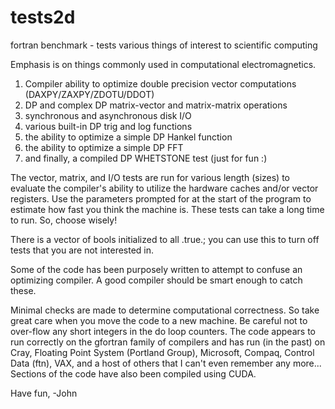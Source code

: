 # tests2d
fortran benchmark - tests various things of interest to scientific computing

Emphasis is on things commonly used in computational electromagnetics.

1) Compiler ability to optimize double precision vector computations (DAXPY/ZAXPY/ZDOTU/DDOT)
2) DP and complex DP matrix-vector and matrix-matrix operations
3) synchronous and asynchronous disk I/O
4) various built-in DP trig and log functions
5) the ability to optimize a simple DP Hankel function
6) the ability to optimize a simple DP FFT
7) and finally, a compiled DP WHETSTONE test (just for fun :)

The vector, matrix, and I/O tests are run for various length (sizes) to evaluate the compiler's
ability to utilize the hardware caches and/or vector registers. Use the parameters prompted
for at the start of the program to estimate how fast you think the machine is. These tests can
take a long time to run. So, choose wisely!

There is a vector of bools initialized to all .true.; you can use this to turn off tests that
you are not interested in.

Some of the code has been purposely written to attempt to confuse an optimizing compiler. A 
good compiler should be smart enough to catch these. 

Minimal checks are made to determine computational correctness. So take great care when you
move the code to a new machine. Be careful not to over-flow any short integers in the do loop
counters. The code appears to run correctly on the gfortran family of compilers and has run
(in the past) on Cray, Floating Point System (Portland Group), Microsoft, Compaq, Control Data
(ftn), VAX, and a host of others that I can't even remember any more... Sections of the code
have also been compiled using CUDA.

Have fun,
-John
